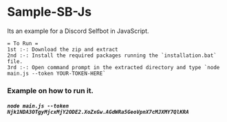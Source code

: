# Sample-SB-Js
Its an example for a Discord Selfbot in JavaScript. 

```asciidoc
= To Run =
1st :-: Download the zip and extract 
2nd :-: Install the required packages running the `installation.bat` file. 
3rd :-: Open command prompt in the extracted directory and type `node main.js --token YOUR-TOKEN-HERE`
```
### Example on how to run it.
  ##### `node main.js --token Njk1NDA3OTgyMjcxMjY2ODE2.XoZxGw.AGdWRa5GeoVpnX7cMJXMY7QlKRA`
